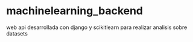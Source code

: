 # machinelearning_backend
web api desarrollada con django y scikitlearn para realizar analisis sobre datasets

